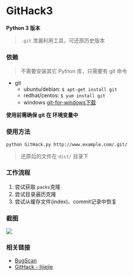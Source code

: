 # GitHack3

**Python 3 版本**

> `.git` 泄漏利用工具，可还原历史版本

### 依赖

> 不需要安装其它 Python 库，只需要有 git 命令

* git
    * ubuntu/debian: `$ apt-get install git`
    * redhat/centos: `$ yum install git`
    * windows [git-for-windows下载](https://github.com/git-for-windows/git/releases/latest)

**使用前需确保 git 在 环境变量中**

### 使用方法

```
python GitHack.py http://www.example.com/.git/
```

> 还原后的文件在 `dist/` 目录下

### 工作流程

1. 尝试获取 `packs`克隆
2. 尝试目录遍历克隆
3. 尝试从缓存文件(index)、commit记录中恢复

### 截图

![](http://7xtigg.com1.z0.glb.clouddn.com/githack.png)

### 相关链接

* [BugScan](http://www.bugscan.net)
* [GitHack - lijiejie](https://github.com/lijiejie/GitHack)

